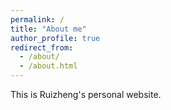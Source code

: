 ```yaml
---
permalink: /
title: "About me"
author_profile: true
redirect_from: 
  - /about/
  - /about.html
---
```


This is Ruizheng's personal website.
